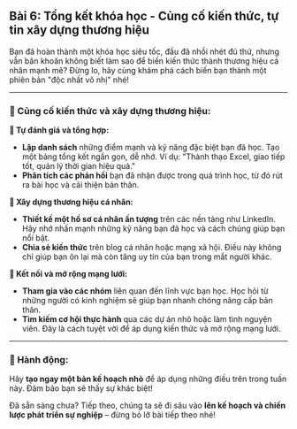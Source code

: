 ## Bài 6: Tổng kết khóa học - Củng cố kiến thức, tự tin xây dựng thương hiệu

Bạn đã hoàn thành một khóa học siêu tốc, đầu đã nhồi nhét đủ thứ, nhưng vẫn băn khoăn không biết làm sao để biến kiến thức thành thương hiệu cá nhân mạnh mẽ? Đừng lo, hãy cùng khám phá cách biến bạn thành một phiên bản "độc nhất vô nhị" nhé!

---

### 📌 Củng cố kiến thức và xây dựng thương hiệu:

**🔹 Tự đánh giá và tổng hợp:**
- **Lập danh sách** những điểm mạnh và kỹ năng đặc biệt bạn đã học. Tạo một bảng tổng kết ngắn gọn, dễ nhớ. Ví dụ: "Thành thạo Excel, giao tiếp tốt, quản lý thời gian hiệu quả."
- **Phân tích các phản hồi** bạn đã nhận được trong quá trình học, từ đó rút ra bài học và cải thiện bản thân.

**🔹 Xây dựng thương hiệu cá nhân:**
- **Thiết kế một hồ sơ cá nhân ấn tượng** trên các nền tảng như LinkedIn. Hãy nhớ nhấn mạnh những kỹ năng bạn đã học và cách chúng giúp bạn nổi bật.
- **Chia sẻ kiến thức** trên blog cá nhân hoặc mạng xã hội. Điều này không chỉ giúp bạn ôn lại mà còn tăng uy tín của bạn trong mắt người khác.

**🔹 Kết nối và mở rộng mạng lưới:**
- **Tham gia vào các nhóm** liên quan đến lĩnh vực bạn học. Học hỏi từ những người có kinh nghiệm sẽ giúp bạn nhanh chóng nâng cấp bản thân.
- **Tìm kiếm cơ hội thực hành** qua các dự án nhỏ hoặc làm tình nguyện viên. Đây là cách tuyệt vời để áp dụng kiến thức và mở rộng mạng lưới.

---

### 🚀 Hành động:

Hãy **tạo ngay một bản kế hoạch nhỏ** để áp dụng những điều trên trong tuần này. Đảm bảo bạn sẽ thấy sự khác biệt!

Đã sẵn sàng chưa? Tiếp theo, chúng ta sẽ đi sâu vào **lên kế hoạch và chiến lược phát triển sự nghiệp** – đừng bỏ lỡ bài tiếp theo nhé!